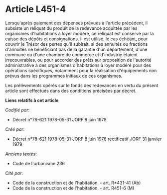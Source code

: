 # Article L451-4

Lorsqu'après paiement des dépenses prévues à l'article précédent, il subsiste un reliquat du produit de la redevance
acquittée par les organismes d'habitations à loyer modéré, ce reliquat est conservé par la caisse des dépôts et
consignations. Il est utilisé, le cas échéant, pour couvrir le Trésor des pertes qu'il subirait, si des annuités ou fractions
d'annuités ne bénéficiant pas de la garantie d'un département, d'une commune ou d'une chambre de commerce et d'industrie
étaient irrecouvrables, ou pour accorder des prêts sur proposition de l'autorité administrative à des organismes
d'habitations à loyer modéré pour des opérations spécifiques, notamment pour la réalisation d'équipements non prévus dans les
programmes initiaux de ces organismes.

Les prélèvements opérés sur le fonds des redevances en vertu du présent article sont effectués dans des conditions précisées
par décret.

**Liens relatifs à cet article**

_Codifié par_:

  - Décret n°78-621 1978-05-31 JORF 8 juin 1978

_Créé par_:

  - Décret n°78-621 1978-05-31 JORF 8 juin 1978 rectificatif JORF 31 janvier 1979

_Anciens textes_:

  - Code de l'urbanisme 236

_Cité par_:

  - Code de la construction et de l'habitation. - art. R*431-41 (Ab)
  - Code de la construction et de l'habitation. - art. R451-6 (M)
